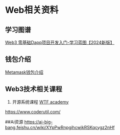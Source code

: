 # Web相关资料

## 学习图谱

[Web3 零基础Dapp项目开发入门-学习蓝图【2024新版】](https://triangular-jitterbug-cd5.notion.site/Web3-Dapp-2024-9ad05eb869a34983bb87c073faedc5a6)

## 钱包介绍
[Metamask钱包介绍](https://learn.metamask.io/zh-CN/lessons/what-is-a-crypto-wallet)

## Web3技术相关课程
1. 开源系统课程
[WTF academy](https://www.wtf.academy/)


https://www.coderutil.com/

##Ai资源
https://ai-big-bang.feishu.cn/wiki/XYpPwRnpgihcwjkRSKqcygz2nHf
